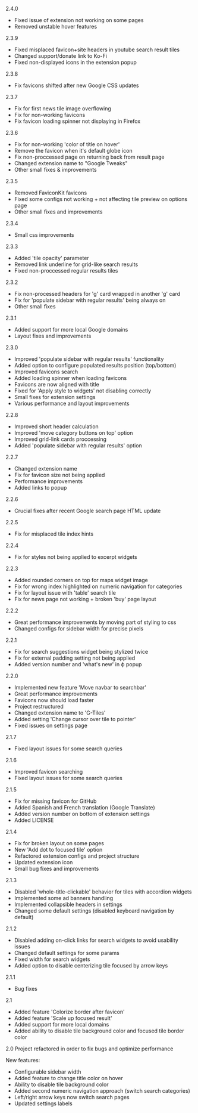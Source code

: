 2.4.0
- Fixed issue of extension not working on some pages
- Removed unstable hover features

2.3.9
- Fixed misplaced favicon+site headers in youtube search result tiles
- Changed support/donate link to Ko-Fi
- Fixed non-displayed icons in the extension popup

2.3.8
- Fix favicons shifted after new Google CSS updates

2.3.7
- Fix for first news tile image overflowing
- Fix for non-working favicons
- Fix favicon loading spinner not displaying in Firefox

2.3.6
- Fix for non-working 'color of title on hover'
- Remove the favicon when it's default globe icon
- Fix non-proccessed page on returning back from result page
- Changed extension name to "Google Tweaks"
- Other small fixes & improvements

2.3.5
- Removed FaviconKit favicons
- Fixed some configs not working + not affecting tile preview on options page
- Other small fixes and improvements

2.3.4
- Small css improvements

2.3.3
- Added 'tile opacity' parameter
- Removed link underline for grid-like search results
- Fixed non-proccessed regular results tiles

2.3.2
- Fix non-processed headers for 'g' card wrapped in another 'g' card
- Fix for 'populate sidebar with regular results' being always on
- Other small fixes

2.3.1
- Added support for more local Google domains
- Layout fixes and improvements

2.3.0
- Improved 'populate sidebar with regular results' functionality
- Added option to configure populated results position (top/bottom)
- Improved favicons search
- Added loading spinner when loading favicons
- Favicons are now aligned with title
- Fixed for 'Apply style to widgets' not disabling correctly
- Small fixes for extension settings
- Various performance and layout improvements

2.2.8 
- Improved short header calculation
- Improved 'move category buttons on top' option
- Improved grid-link cards proccessing
- Added 'populate sidebar with regular results' option

2.2.7
- Changed extension name
- Fix for favicon size not being applied
- Performance improvements
- Added links to popup

2.2.6
- Crucial fixes after recent Google search page HTML update

2.2.5
- Fix for misplaced tile index hints

2.2.4
- Fix for styles not being applied to excerpt widgets

2.2.3
- Added rounded corners on top for maps widget image
- Fix for wrong index highlighted on numeric navigation for categories
- Fix for layout issue with 'table' search tile
- Fix for news page not working + broken 'buy' page layout

2.2.2
- Great performance improvements by moving part of styling to css
- Changed configs for sidebar width for precise pixels

2.2.1
- Fix for search suggestions widget being stylized twice
- Fix for external padding setting not being applied
- Added version number and 'what's new' in ф popup

2.2.0
- Implemented new feature 'Move navbar to searchbar'
- Great performance improvements
- Favicons now should load faster
- Project restructured
- Changed extension name to 'G-Tiles'
- Added setting 'Change cursor over tile to pointer'
- Fixed issues on settings page

2.1.7
- Fixed layout issues for some search queries

2.1.6
- Improved favicon searching
- Fixed layout issues for some search queries

2.1.5
- Fix for missing favicon for GitHub
- Added Spanish and French translation (Google Translate)
- Added version number on bottom of extension settings
- Added LICENSE

2.1.4
- Fix for broken layout on some pages
- New 'Add dot to focused tile' option
- Refactored extension configs and project structure
- Updated extension icon
- Small bug fixes and improvements

2.1.3
- Disabled 'whole-title-clickable' behavior for tiles with accordion widgets
- Implemented some ad banners handling
- Implemented collapsible headers in settings
- Changed some default settings (disabled keyboard navigation by default)

2.1.2
- Disabled adding on-click links for search widgets to avoid usability issues
- Changed default settings for some params
- Fixed width for search widgets 
- Added option to disable centerizing tile focused by arrow keys

2.1.1
- Bug fixes

2.1
- Added feature 'Colorize border after favicon'
- Added feature 'Scale up focused result'
- Added support for more local domains
- Added ability to disable tile background color and focused tile border color

2.0
Project refactored in order to fix bugs and optimize performance

New features:
- Configurable sidebar width
- Added feature to change title color on hover
- Ability to disable tile background color
- Added second numeric navigation approach (switch search categories)
- Left/right arrow keys now switch search pages
- Updated settings labels


